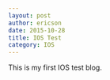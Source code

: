 ```yaml
---
layout: post
author: ericson
date: 2015-10-28
title: IOS Test
category: IOS
---
```


This is my first IOS test blog.